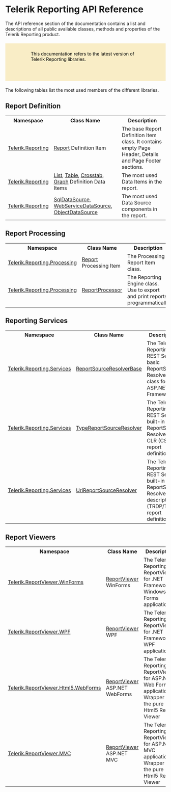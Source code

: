<style>
article {
  background: transparent !important;
}

div.contribution-panel {
  display: none;
}

blockquote {
  border: 0;
  margin: 20px 0;
  min-height: 70px;
  padding: 24px 80px;
  background-color: #f9edc6;
  background-image: url("/reporting/assets/important-icon.svg");
  color: #fff;
  background-repeat: no-repeat;
  background-size: 48px;
  background-position: center;
  background-position-x: 16px;
  background-position-y: 50%;
  color: #000000; }
  blockquote:not(.alert-note) a, blockquote:not(.alert-note) a:link {
    color: #000000;
    text-decoration: underline; }
    blockquote:not(.alert-note) a:hover, blockquote:not(.alert-note) a:active, blockquote:not(.alert-note) a:focus, blockquote:not(.alert-note) a:link:hover, blockquote:not(.alert-note) a:link:active, blockquote:not(.alert-note) a:link:focus {
      color: #000000;
      text-decoration: none !important; }
  blockquote p:first-child,
  blockquote ul:first-child,
  blockquote ol:first-child {
    margin-top: 0; }
  blockquote p:last-child,
  blockquote ul:last-child,
  blockquote ol:last-child {
    margin-bottom: 0; }
  blockquote.disclaimer {
    background-color: #eaebec;
    color: #4f5d6c; }
    blockquote.disclaimer p:first-child {
      color: #36393f; }
  blockquote.alert-note {
    margin-top: 2em;
    margin-bottom: 2em;
    background-color: #eaebec;
    color: #4f5d6c; }
  blockquote.important {
    background-color: #f9edc6;
    background-image: url("/reporting/assets/important-icon.svg"); }
  blockquote.caution {
    background-color: #f7e1df;
    background-image: url("/reporting/assets/caution-icon.svg"); }
  blockquote.tip {
    background-color: #e4f1df;
    background-image: url("/reporting/assets/tip-icon.svg"); }


article:not(.api-reference)>p:first-child, article:not(.api-reference) h1+p {
  font-size: 18px;
  font-weight: 300;
  line-height: 24px;
  margin-top: 15px;
  margin-bottom: 20px;
  font-family: "Roboto", Helvetica, Arial, sans-serif;
  color: #8a959f;
}

@media (min-width: 768px) {
  article:not(.api-reference)>p:first-child, article:not(.api-reference) h1+p {
    font-size: 22px;
    line-height: 28px;
  }
}

@media (min-width: 1025px) {
  article:not(.api-reference)>p:first-child, article:not(.api-reference) h1+p {
    font-size: 26px;
    line-height: 32px;
  }
}

</style>

# Telerik Reporting API Reference
The API reference section of the documentation contains a list and descriptions of all public available classes, methods and properties of the Telerik Reporting product.

> This documentation refers to the latest version of Telerik Reporting libraries.


The following tables list the most used members of the different libraries.

## Report Definition

<table>
    <tbody>
        <tr>
            <th><span style="font-weight: bold;">Namespace</span></th>
            <th><span style="font-weight: bold;">Class Name</span></th>
            <th><span style="font-weight: bold;">Description</span></th>
        </tr>
        <tr>
            <td><a href="/reporting/api/Telerik.Reporting.html">Telerik.Reporting</a></td>
            <td><a href="/reporting/api/Telerik.Reporting.Report.html">Report</a> Definition Item</td>
            <td>The base Report Definition Item class. It contains empty Page Header, Details and Page Footer sections.</td>
        </tr>
        <tr>
            <td><a href="/reporting/api/Telerik.Reporting.html">Telerik.Reporting</a></td>
            <td><a href="/reporting/api/Telerik.Reporting.List.html">List</a>, <a href="/reporting/api/Telerik.Reporting.Table.html">Table</a>, <a href="/reporting/api/Telerik.Reporting.Crosstab.html">Crosstab</a>, <a href="/reporting/api/Telerik.Reporting.Graph.html">Graph</a> Definition Data Items</td>
            <td>The most used Data Items in the report.</td>
        </tr>
       <tr>
            <td><a href="/reporting/api/Telerik.Reporting.html">Telerik.Reporting</a></td>
            <td><a href="/reporting/api/Telerik.Reporting.SqlDataSource.html">SqlDataSource</a>, <a href="/reporting/api/Telerik.Reporting.WebServiceDataSource.html">WebServiceDataSource</a>, <a href="/reporting/api/Telerik.Reporting.ObjectDataSource.html">ObjectDataSource</a></td>
            <td>The most used Data Source components in the report.</td>
        </tr>
    </tbody>
</table>

## Report Processing

<table>
    <tbody>
        <tr>
            <th><span style="font-weight: bold;">Namespace</span></th>
            <th><span style="font-weight: bold;">Class Name</span></th>
            <th><span style="font-weight: bold;">Description</span></th>
        </tr>
        <tr>
            <td><a href="/reporting/api/Telerik.Reporting.Processing.html">Telerik.Reporting.Processing</a></td>
            <td><a href="/reporting/api/Telerik.Reporting.Processing.Report.html">Report</a> Processing Item</td>
            <td>The Processing Report Item class.</td>
        </tr>
        <tr>
            <td><a href="/reporting/api/Telerik.Reporting.Processing.html">Telerik.Reporting.Processing</a></td>
            <td><a href="/reporting/api/Telerik.Reporting.Processing.ReportProcessor.html">ReportProcessor</a></td>
			<td>The Reporting Engine class. Use to export and print reports programmatically</td>
        </tr>
    </tbody>
</table>

## Reporting Services

<table>
    <tbody>
        <tr>
            <th><span style="font-weight: bold;">Namespace</span></th>
            <th><span style="font-weight: bold;">Class Name</span></th>
            <th><span style="font-weight: bold;">Description</span></th>
        </tr>
        <tr>
            <td><a href="/reporting/api/Telerik.Reporting.Services.html">Telerik.Reporting.Services</a></td>
            <td><a href="/reporting/api/Telerik.Reporting.Services.ReportSourceResolverBase.html">ReportSourceResolverBase</a></td>
            <td>The Telerik Reporting REST Service basic ReportSource Resolver class for ASP.NET Framework.</td>
        </tr>
        <tr>
            <td><a href="/reporting/api/Telerik.Reporting.Services.html">Telerik.Reporting.Services</a></td>
            <td><a href="/reporting/api/Telerik.Reporting.Services.TypeReportSourceResolver.html">TypeReportSourceResolver</a></td>
            <td>The Telerik Reporting REST Service built-in ReportSource Resolver for CLR (CS/VB) report definitions.</td>
        </tr>
		<tr>
            <td><a href="/reporting/api/Telerik.Reporting.Services.html">Telerik.Reporting.Services</a></td>
            <td><a href="/reporting/api/Telerik.Reporting.Services.UriReportSourceResolver.html">UriReportSourceResolver</a></td>
            <td>The Telerik Reporting REST Service built-in ReportSource Resolver for descriptive (TRDP/TRDX) report definitions.</td>
        </tr>
    </tbody>
</table>

## Report Viewers

<table>
    <tbody>
        <tr>
            <th><span style="font-weight: bold;">Namespace</span></th>
            <th><span style="font-weight: bold;">Class Name</span></th>
            <th><span style="font-weight: bold;">Description</span></th>
        </tr>
        <tr>
            <td><a href="/reporting/api/Telerik.ReportViewer.WinForms.html">Telerik.ReportViewer.WinForms</a></td>
            <td><a href="/reporting/api/Telerik.ReportViewer.WinForms.ReportViewer.html">ReportViewer</a> WinForms</td>
            <td>The Telerik Reporting ReportViewer for .NET Framework Windows Forms applications.</td>
        </tr>
		<tr>
            <td><a href="/reporting/api/Telerik.ReportViewer.WPF.html">Telerik.ReportViewer.WPF</a></td>
            <td><a href="/reporting/api/Telerik.ReportViewer.WPF.ReportViewer.html">ReportViewer</a> WPF</td>
            <td>The Telerik Reporting ReportViewer for .NET Framework WPF applications.</td>
        </tr>
		<tr>
            <td><a href="/reporting/api/Telerik.ReportViewer.Html5.WebForms.html">Telerik.ReportViewer.Html5.WebForms</a></td>
            <td><a href="/reporting/api/Telerik.ReportViewer.Html5.WebForms.ReportViewer.html">ReportViewer</a> ASP.NET WebForms</td>
            <td>The Telerik Reporting ReportViewer for ASP.NET Web Forms applications. Wrapper of the pure Html5 Report Viewer</td>
        </tr>
		<tr>
            <td><a href="/reporting/api/Telerik.ReportViewer.MVC.html">Telerik.ReportViewer.MVC</a></td>
            <td><a href="/reporting/api/Telerik.ReportViewer.MVC.html">ReportViewer</a> ASP.NET MVC</td>
            <td>The Telerik Reporting ReportViewer for ASP.NET MVC applications. Wrapper of the pure Html5 Report Viewer</td>
        </tr>
    </tbody>
</table>
